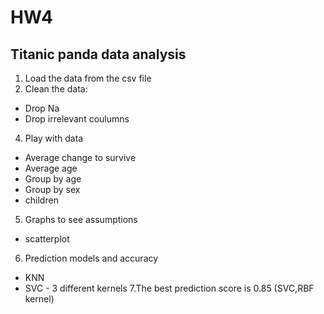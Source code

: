 # HW4
## Titanic panda data analysis
1.	Load the data from the csv file
2.	Clean the data:
* Drop Na
* Drop irrelevant coulumns
4.	Play with data
* Average change to survive
* Average age
* Group by age 
* Group by sex
* children
5.	Graphs to see assumptions
* scatterplot
6.	Prediction models and accuracy
* KNN
* SVC  - 3 different kernels
7.The best prediction score is 0.85 (SVC,RBF kernel)


